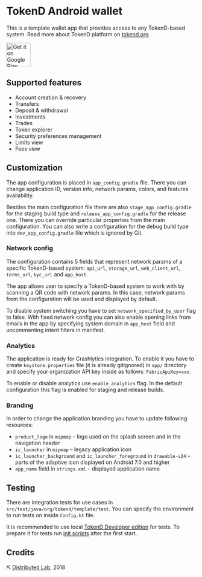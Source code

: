# TokenD Android wallet
This is a template wallet app that provides access to any TokenD-based system. Read more about TokenD platform on <a href="http://tokend.org/" target="_blank">tokend.org</a>.

<a href='https://play.google.com/store/apps/details?id=org.tokend.template&utm_source=git&utm_campaign=git&pcampaignid=MKT-Other-global-all-co-prtnr-py-PartBadge-Mar2515-1'><img alt='Get it on Google Play' src='https://play.google.com/intl/en_us/badges/images/generic/en_badge_web_generic.png' height=64px/></a>

## Supported features

* Account creation & recovery
* Transfers
* Deposit & withdrawal
* Investments
* Trades
* Token explorer
* Security preferences management
* Limits view
* Fees view

## Customization
The app configuration is placed in `app_config.gradle` file. There you can change application ID, version info, network params, colors, and features availability.

Besides the main configuration file there are also `stage_app_config.gradle` for the staging build type and `release_app_config.gradle` for the release one. There you can override particular properties from the main configuration.
You can also write a configuration for the debug build type into `dev_app_config.gradle` file which is ignored by Git.

### Network config
The configuration contains 5 fields that represent network params of a specific TokenD-based system:
 `api_url`, `storage_url`, `web_client_url`, `terms_url`, `kyc_url` and `app_host`.

The app allows user to specify a TokenD-based system to work with by scanning a QR code with network params. In this case, network params from the configuration will be used and displayed by default.

To disable system switching you have to set `network_specified_by_user` flag to false. With fixed network config you can also enable opening links from emails in the app by specifying system domain in `app_host` field and uncommenting intent filters in manifest.

### Analytics
The application is ready for Crashlytics integration. To enable it you have to create `keystore.properties` file (it is already gitignored) in `app/` directory and specify your organization API key inside as follows:
`FabricApiKey=xxx`.

To enable or disable analytics use `enable_analytics` flag. In the default configuration this flag is enabled for staging and release builds.

### Branding
In order to change the application branding you have to update following resources:

* `product_logo` in `mipmap` – logo used on the splash screen and in the navigation header
* `ic_launcher` in `mipmap` – legacy application icon
* `ic_launcher_background` and `ic_launcher_foreground` in `drawable-v24` – parts of the adaptive icon displayed on Android 7.0 and higher
* `app_name` field in `strings.xml` – displayed application name

## Testing
There are integration tests for use cases in `src/test/java/org/tokend/template/test`.
You can specify the environment to run tests on inside `Config.kt` file. 

It is recommended to use local [TokenD Developer edition](https://github.com/tokend/developer-edition)
for tests. To prepare it for tests run [init scripts](https://github.com/tokend/developer-edition#bootstraping-your-environment)
after the first start.

## Credits
⛏ <a href="https://distributedlab.com/" target="_blank">Distributed Lab</a>, 2018
